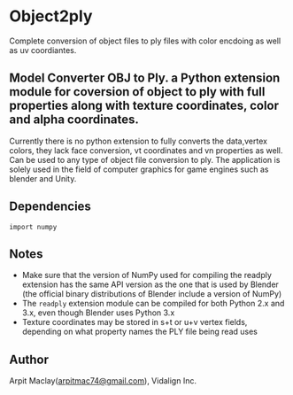 # Object2ply
Complete conversion of object files to ply files with color encdoing as well as uv coordiantes.
## Model Converter OBJ to Ply. a Python extension module for coversion of object to ply with full properties along with texture coordinates, color and alpha coordinates.
Currently there is no python extension to fully converts the data,vertex colors, they lack face conversion, vt coordinates and vn properties as well.
Can be used to any type of object file conversion to ply.
The application is solely used in the field of computer graphics for game engines such as blender and Unity.

## Dependencies
```
import numpy
```
## Notes

- Make sure that the version of NumPy used for compiling the readply
  extension has the same API version as the one that is used by Blender
  (the official binary distributions of Blender include a version of NumPy)
- The `readply` extension module can be compiled for both Python 2.x and 3.x,
  even though Blender uses Python 3.x
- Texture coordinates may be stored in s+t or u+v vertex fields, depending
  on what property names the PLY file being read uses
## Author

Arpit Maclay(arpitmac74@gmail.com), Vidalign Inc.

